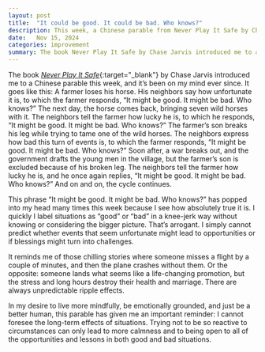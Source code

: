 ```yaml
---
layout: post
title:  "It could be good. It could be bad. Who knows?"
description: This week, a Chinese parable from Never Play It Safe by Chase Jarvis made me rethink how I label life’s events as ‘good’ or ‘bad.’ Embracing uncertainty can lead to more mindfulness and growth.
date:   Nov 15, 2024
categories: improvement
summary: The book Never Play It Safe by Chase Jarvis introduced me to a Chinese parable this week, and it’s been on my mind ever since. It goes like this. A farmer loses his horse. His neighbors say how unfortunate it is, to which the farmer responds, “It might be good. It might be bad. Who knows?”...
---
```


The book [_Never Play It Safe_](https://www.amazon.com/Never-Play-Safe-Practical-Creativity/dp/0062879995/ref=sr_1_1){:target="_blank"} by Chase Jarvis introduced me to a Chinese parable this week, and it’s been on my mind ever since.  It goes like this: A farmer loses his horse. His neighbors say how unfortunate it is, to which the farmer responds, “It might be good. It might be bad. Who knows?” The next day, the horse comes back, bringing seven wild horses with it. The neighbors tell the farmer how lucky he is, to which he responds, “It might be good. It might be bad. Who knows?” The farmer’s son breaks his leg while trying to tame one of the wild horses. The neighbors express how bad this turn of events is, to which the farmer responds, “It might be good. It might be bad. Who knows?” Soon after, a war breaks out, and the government drafts the young men in the village, but the farmer’s son is excluded because of his broken leg. The neighbors tell the farmer how lucky he is, and he once again replies, “It might be good. It might be bad. Who knows?” And on and on, the cycle continues.

This phrase “It might be good. It might be bad. Who knows?” has popped into my head many times this week because I see how absolutely true it is. I quickly I label situations as  “good” or “bad” in a knee-jerk way without knowing or considering the bigger picture. That’s arrogant. I simply cannot predict whether events that seem unfortunate might lead to opportunities or if blessings might turn into challenges.

It reminds me of those chilling stories where someone misses a flight by a couple of minutes, and then the plane crashes without them. Or the opposite: someone lands what seems like a life-changing promotion, but the stress and long hours destroy their health and marriage. There are always unpredictable ripple effects.

In my desire to live more mindfully, be emotionally grounded, and just be a better human, this parable has given me an important reminder: I cannot foresee the long-term effects of situations. Trying not to be so reactive to circumstances can only lead to more calmness and to being open to all of the opportunities and lessons in both good and bad situations.
